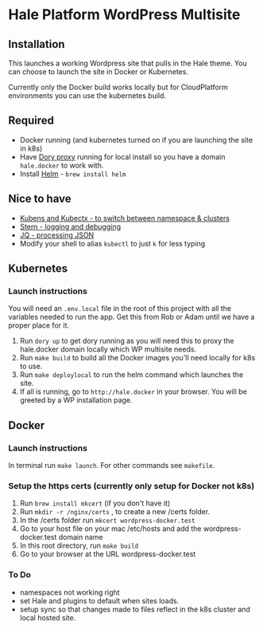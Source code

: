 # Hale Platform WordPress Multisite 

## Installation

This launches a working Wordpress site that pulls in the Hale theme.
You can choose to launch the site in Docker or Kubernetes.

Currently only the Docker build works locally but for CloudPlatform
environments you can use the kubernetes build.

## Required

- Docker running (and kubernetes turned on if you are launching the site in k8s)
- Have [Dory proxy](https://github.com/FreedomBen/dory) running for local install so you have a domain `hale.docker`
  to work with.
- Install [Helm](https://helm.sh/docs) - `brew install helm`

## Nice to have

-   [Kubens and Kubectx - to switch between namespace & clusters](https://github.com/ahmetb/kubectx)
-   [Stern - logging and debugging](https://github.com/wercker/stern)
-   [JQ - processing JSON](https://stedolan.github.io/jq)
-   Modify your shell to alias `kubectl` to just `k` for less typing

## Kubernetes

### Launch instructions

You will need an `.env.local` file in the root of this project with all the
variables needed to run the app. Get this from Rob or Adam until we have
a proper place for it.

1. Run `dory up` to get dory running as you will need this to proxy the
   hale.docker domain locally which WP multisite needs.
2. Run `make build` to build all the Docker images you'll need locally for k8s to use.
3. Run `make deploylocal` to run the helm command which launches the site. 
3. If all is running, go to `http://hale.docker` in your browser. You will be greeted by a WP installation page.

## Docker

### Launch instructions

In terminal run `make launch`. For other commands see `makefile`.

### Setup the https certs (currently only setup for Docker not k8s)

1. Run `brew install mkcert` (if you don't have it)
2. Run `mkdir -r /nginx/certs` , to create a new /certs folder.
3. In the /certs folder run `mkcert wordpress-docker.test`
4. Go to your host file on your mac /etc/hosts and add the wordpress-docker.test domain name
5. In this root directory, run `make build`
6. Go to your browser at the URL wordpress-docker.test

### To Do

-   namespaces not working right
-   set Hale and plugins to default when sites loads.
-   setup sync so that changes made to files reflect in the k8s cluster and local hosted site.
